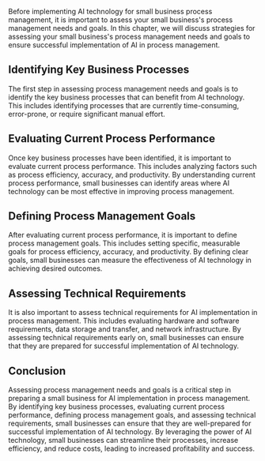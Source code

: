 
Before implementing AI technology for small business process management, it is important to assess your small business's process management needs and goals. In this chapter, we will discuss strategies for assessing your small business's process management needs and goals to ensure successful implementation of AI in process management.

Identifying Key Business Processes
----------------------------------

The first step in assessing process management needs and goals is to identify the key business processes that can benefit from AI technology. This includes identifying processes that are currently time-consuming, error-prone, or require significant manual effort.

Evaluating Current Process Performance
--------------------------------------

Once key business processes have been identified, it is important to evaluate current process performance. This includes analyzing factors such as process efficiency, accuracy, and productivity. By understanding current process performance, small businesses can identify areas where AI technology can be most effective in improving process management.

Defining Process Management Goals
---------------------------------

After evaluating current process performance, it is important to define process management goals. This includes setting specific, measurable goals for process efficiency, accuracy, and productivity. By defining clear goals, small businesses can measure the effectiveness of AI technology in achieving desired outcomes.

Assessing Technical Requirements
--------------------------------

It is also important to assess technical requirements for AI implementation in process management. This includes evaluating hardware and software requirements, data storage and transfer, and network infrastructure. By assessing technical requirements early on, small businesses can ensure that they are prepared for successful implementation of AI technology.

Conclusion
----------

Assessing process management needs and goals is a critical step in preparing a small business for AI implementation in process management. By identifying key business processes, evaluating current process performance, defining process management goals, and assessing technical requirements, small businesses can ensure that they are well-prepared for successful implementation of AI technology. By leveraging the power of AI technology, small businesses can streamline their processes, increase efficiency, and reduce costs, leading to increased profitability and success.
